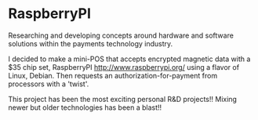 RaspberryPI
===========

Researching and developing concepts around hardware and software solutions 
within the payments technology industry. 


I decided to make a mini-POS that accepts encrypted magnetic data with 
a $35 chip set, RaspberryPI http://www.raspberrypi.org/ using a flavor 
of Linux, Debian. Then requests an authorization-for-payment from processors 
with a 'twist'. 


This project has been the most exciting personal R&amp;D projects!! Mixing 
newer but older technologies has been a blast!!
